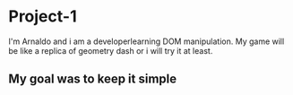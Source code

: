 # Project-1
I'm Arnaldo and i am a developerlearning DOM manipulation.
My game will be like a replica of geometry dash or i will try it at least.

## My goal was to keep it simple


